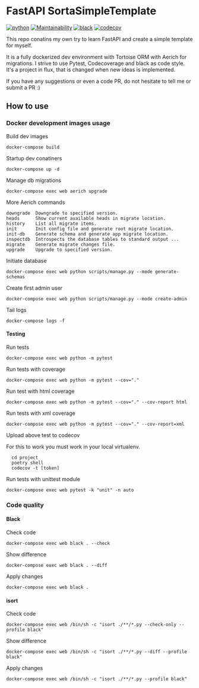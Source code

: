 # FastAPI SortaSimpleTemplate

[![python](https://img.shields.io/static/v1?label=python&message=3.9%2B&color=informational&logo=python&logoColor=white)](https://www.python.org/)
[![Maintainability](https://api.codeclimate.com/v1/badges/1c619a6e8f4de4847464/maintainability)](https://codeclimate.com/github/falkowich/sorta-simple-fastapi-template/maintainability)
[![black](https://img.shields.io/badge/code%20style-black-000000.svg)](https://github.com/python/black)
[![codecov](https://codecov.io/gh/falkowich/sorta-simple-fastapi-template/branch/main/graph/badge.svg?token=W4XV5BH66E)](https://codecov.io/gh/falkowich/sorta-simple-fastapi-template)

This repo conatins my own try to learn FastAPI and create a simple template for myself.

It is a fully dockerized dev environment with Tortoise ORM with Aerich for migrations. I strive to use Pytest, Codecoverage and black as code style.  
It's a project in flux, that is changed when new ideas is implemented.

If you have any suggestions or even a code PR, do not hesitate to tell me or submit a PR :)

## How to use

### Docker development images usage

Build dev images

```shell
docker-compose build 
```

Startup dev conatiners

```shell
docker-compose up -d
```

Manage db migrations

```shell
docker-compose exec web aerich upgrade

```

More Aerich commands

```shell
downgrade  Downgrade to specified version.
heads      Show current available heads in migrate location.
history    List all migrate items.
init       Init config file and generate root migrate location.
init-db    Generate schema and generate app migrate location.
inspectdb  Introspects the database tables to standard output ...
migrate    Generate migrate changes file.
upgrade    Upgrade to specified version.
```

Initiate database

```shell
docker-compose exec web python scripts/manage.py --mode generate-schemas
```

Create first admin user

```shell
docker-compose exec web python scripts/manage.py --mode create-admin
```

Tail logs

```shell
docker-compose logs -f
```

#### Testing

Run tests

```shell
docker-compose exec web python -m pytest 
```

Run tests with coverage

```shell
docker-compose exec web python -m pytest --cov="."
```

Run test with html coverage

```shell
docker-compose exec web python -m pytest --cov="." --cov-report html
```

Run tests with xml coverage

```shell
docker-compose exec web python -m pytest --cov="." --cov-report=xml
```

Upload above test to codecov

For this to work you must work in your local virtualenv.

```shell
  cd project
  poetry shell
  codecov -t [token]
```

Run tests with unittest module

```shell
docker-compose exec web pytest -k "unit" -n auto  
```

### Code quality

#### Black

Check code

```shell
docker-compose exec web black . --check
```

Show difference

```shell
docker-compose exec web black . --diff
```

Apply changes

```shell
docker-compose exec web black . 
```

#### isort

Check code

```shell
docker-compose exec web /bin/sh -c "isort ./**/*.py --check-only --profile black"
```

Show difference

```shell
docker-compose exec web /bin/sh -c "isort ./**/*.py --diff --profile black"
```

Apply changes

```shell
docker-compose exec web /bin/sh -c "isort ./**/*.py --profile black"
```

